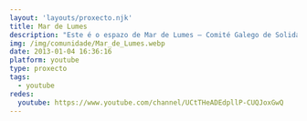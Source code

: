 ```yaml
---
layout: 'layouts/proxecto.njk'
title: Mar de Lumes
description: "Este é o espazo de Mar de Lumes — Comité Galego de Solidariedade Internacionalista en Youtube. Aqui disponibilizamos os vídeos que producimos como organización ou en parcerías, e tamén aqueles outros que achamos de interese para a información solidaria. \n\nViva a solidariedade internacionalista!"
img: /img/comunidade/Mar_de_Lumes.webp
date: 2013-01-04 16:36:16
platform: youtube
type: proxecto
tags:
  - youtube
redes:
  youtube: https://www.youtube.com/channel/UCtTHeADEdpllP-CUQJoxGwQ
---
```

